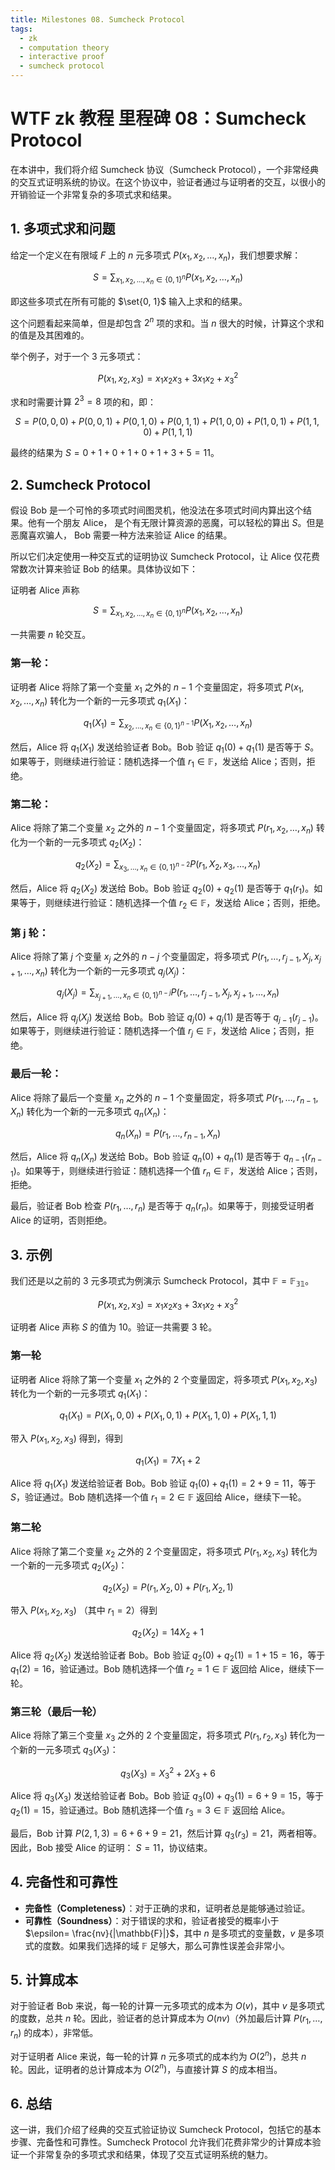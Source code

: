 ```yaml
---
title: Milestones 08. Sumcheck Protocol
tags:
  - zk
  - computation theory
  - interactive proof
  - sumcheck protocol
---
```


# WTF zk 教程 里程碑 08：Sumcheck Protocol

在本讲中，我们将介绍 Sumcheck 协议（Sumcheck Protocol），一个非常经典的交互式证明系统的协议。在这个协议中，验证者通过与证明者的交互，以很小的开销验证一个非常复杂的多项式求和结果。

## 1. 多项式求和问题

给定一个定义在有限域 $F$ 上的 $n$ 元多项式 $P(x_1, x_2, \dots, x_n)$，我们想要求解：

$$
S = \sum_{x_1, x_2, ..., x_n \in \{0,1\}^n}  P(x_1, x_2, \dots, x_n)
$$

即这些多项式在所有可能的 $\set{0, 1}$ 输入上求和的结果。

这个问题看起来简单，但是却包含 $2^n$ 项的求和。当 $n$ 很大的时候，计算这个求和的值是及其困难的。

举个例子，对于一个 3 元多项式：

$$
P(x_1, x_2, x_3) = x_1 x_2 x_3 + 3 x_1 x_2 + x_3^2
$$

求和时需要计算 $2^3 = 8$ 项的和，即：

$$
S = P(0,0,0) + P(0,0,1) + P(0,1,0) + P(0,1,1) + P(1,0,0) + P(1,0,1) + P(1,1,0) + P(1,1,1)
$$

最终的结果为 $S = 0 + 1 + 0 + 1 + 0 + 1 + 3 + 5 = 11$。

## 2. Sumcheck Protocol

假设 Bob 是一个可怜的多项式时间图灵机，他没法在多项式时间内算出这个结果。他有一个朋友 Alice， 是个有无限计算资源的恶魔，可以轻松的算出 $S$。但是恶魔喜欢骗人， Bob 需要一种方法来验证 Alice 的结果。

所以它们决定使用一种交互式的证明协议 Sumcheck Protocol，让 Alice 仅花费常数次计算来验证 Bob 的结果。具体协议如下：

证明者 Alice 声称 

$$
S = \sum_{x_1, x_2, ..., x_n \in \{0,1\}^n}  P(x_1, x_2, \dots, x_n)
$$

一共需要 $n$ 轮交互。

### 第一轮：

证明者 Alice 将除了第一个变量 $x_1$ 之外的 $n-1$ 个变量固定，将多项式 $P(x_1, x_2, \dots, x_n)$ 转化为一个新的一元多项式 $q_1(X_1)$：

$$
q_1(X_1) = \sum_{x_2, \dots, x_n \in \{0,1\}^{n-1}} P(X_1, x_2, \dots, x_n)
$$

然后，Alice 将 $q_1(X_1)$ 发送给验证者 Bob。Bob 验证 $q_1(0) + q_1(1)$ 是否等于 $S$。如果等于，则继续进行验证：随机选择一个值 $r_1 \in \mathbb{F}$，发送给 Alice；否则，拒绝。

### 第二轮：

Alice 将除了第二个变量 $x_2$ 之外的 $n-1$ 个变量固定，将多项式 $P(r_1, x_2, \dots, x_n)$ 转化为一个新的一元多项式 $q_2(X_2)$：

$$
q_2(X_2) = \sum_{x_3, \dots, x_n \in \{0,1\}^{n-2}} P(r_1, X_2, x_3, \dots, x_n)
$$

然后，Alice 将 $q_2(X_2)$ 发送给 Bob。Bob 验证 $q_2(0) + q_2(1)$ 是否等于 $q_1(r_1)$。如果等于，则继续进行验证：随机选择一个值 $r_2 \in \mathbb{F}$，发送给 Alice；否则，拒绝。

### 第 j 轮：

Alice 将除了第 $j$ 个变量 $x_j$ 之外的 $n-j$ 个变量固定，将多项式 $P(r_1, \dots, r_{j-1}, X_j, x_{j+1}, \dots, x_n)$ 转化为一个新的一元多项式 $q_j(X_j)$：

$$
q_j(X_j) = \sum_{x_{j+1}, \dots, x_n \in \{0,1\}^{n-j}} P(r_1, \dots, r_{j-1}, X_j, x_{j+1}, \dots, x_n)
$$

然后，Alice 将 $q_j(X_j)$ 发送给 Bob。Bob 验证 $q_j(0) + q_j(1)$ 是否等于 $q_{j-1}(r_{j-1})$。如果等于，则继续进行验证：随机选择一个值 $r_j \in \mathbb{F}$，发送给 Alice；否则，拒绝。

### 最后一轮：

Alice 将除了最后一个变量 $x_n$ 之外的 $n-1$ 个变量固定，将多项式 $P(r_1, \dots, r_{n-1}, X_n)$ 转化为一个新的一元多项式 $q_n(X_n)$：

$$
q_n(X_n) = P(r_1, \dots, r_{n-1}, X_n)
$$

然后，Alice 将 $q_n(X_n)$ 发送给 Bob。Bob 验证 $q_n(0) + q_n(1)$ 是否等于 $q_{n-1}(r_{n-1})$。如果等于，则继续进行验证：随机选择一个值 $r_n \in \mathbb{F}$，发送给 Alice；否则，拒绝。

最后，验证者 Bob 检查 $P(r_1, \dots, r_n)$ 是否等于 $q_n(r_n)$。如果等于，则接受证明者 Alice 的证明，否则拒绝。

## 3. 示例

我们还是以之前的 3 元多项式为例演示 Sumcheck Protocol，其中 $\mathbb{F} = \mathbb{F_{31}}$。

$$
P(x_1, x_2, x_3) = x_1 x_2 x_3 + 3 x_1 x_2 + x_3^2
$$

证明者 Alice 声称 $S$ 的值为 10。验证一共需要 3 轮。

### 第一轮

证明者 Alice 将除了第一个变量 $x_1$ 之外的 $2$ 个变量固定，将多项式 $P(x_1, x_2, x_3)$ 转化为一个新的一元多项式 $q_1(X_1)$：

$$
q_1(X_1) = P(X_1, 0, 0) + P(X_1, 0, 1) + P(X_1, 1, 0) + P(X_1, 1, 1)
$$

带入 $P(x_1, x_2, x_3)$ 得到，得到 

$$
q_1(X_1) = 7 X_1 + 2
$$

Alice 将 $q_1(X_1)$ 发送给验证者 Bob。Bob 验证 $q_1(0) + q_1(1) = 2+ 9 = 11$，等于 $S$，验证通过。Bob 随机选择一个值 $r_1 = 2 \in \mathbb{F}$ 返回给 Alice，继续下一轮。

### 第二轮

Alice 将除了第二个变量 $x_2$ 之外的 $2$ 个变量固定，将多项式 $P(r_1, x_2, x_3)$ 转化为一个新的一元多项式 $q_2(X_2)$：

$$
q_2(X_2) = P(r_1, X_2, 0) + P(r_1, X_2, 1)
$$

带入 $P(x_1, x_2, x_3)$ （其中 $r_1 = 2$）得到 

$$
q_2(X_2) = 14 X_2 + 1
$$

Alice 将 $q_2(X_2)$ 发送给验证者 Bob。Bob 验证 $q_2(0) + q_2(1) = 1 + 15 = 16$，等于 $q_1(2) = 16$，验证通过。Bob 随机选择一个值 $r_2 = 1 \in \mathbb{F}$ 返回给 Alice，继续下一轮。

### 第三轮（最后一轮）

Alice 将除了第三个变量 $x_3$ 之外的 $2$ 个变量固定，将多项式 $P(r_1, r_2, x_3)$ 转化为一个新的一元多项式 $q_3(X_3)$：

$$
q_3(X_3) = X_3^2 + 2X_3 +6
$$

Alice 将 $q_3(X_3)$ 发送给验证者 Bob。Bob 验证 $q_3(0) + q_3(1) = 6 + 9 = 15$，等于 $q_2(1) = 15$，验证通过。Bob 随机选择一个值 $r_3 = 3 \in \mathbb{F}$ 返回给 Alice。

最后，Bob 计算 $P(2,1,3) = 6 + 6 + 9 = 21$，然后计算 $q_3(r_3) = 21$，两者相等。因此，Bob 接受 Alice 的证明： $S = 11$，协议结束。

## 4. 完备性和可靠性

- **完备性（Completeness）**：对于正确的求和，证明者总是能够通过验证。
- **可靠性（Soundness）**：对于错误的求和，验证者接受的概率小于 $\epsilon=  \frac{nv}{|\mathbb{F}|}$，其中 $n$ 是多项式的变量数，$v$ 是多项式的度数。如果我们选择的域 $\mathbb{F}$ 足够大，那么可靠性误差会非常小。

## 5. 计算成本

对于验证者 Bob 来说，每一轮的计算一元多项式的成本为 $O(v)$，其中 $v$ 是多项式的度数，总共 $n$ 轮。因此，验证者的总计算成本为 $O(nv)$（外加最后计算 $P(r_1, \dots, r_n)$ 的成本），非常低。

对于证明者 Alice 来说，每一轮的计算 $n$ 元多项式的成本约为 $O(2^n)$，总共 $n$ 轮。因此，证明者的总计算成本为 $O(2^n)$，与直接计算 $S$ 的成本相当。

## 6. 总结

这一讲，我们介绍了经典的交互式验证协议 Sumcheck Protocol，包括它的基本步骤、完备性和可靠性。Sumcheck Protocol 允许我们花费非常少的计算成本验证一个非常复杂的多项式求和结果，体现了交互式证明系统的魅力。
